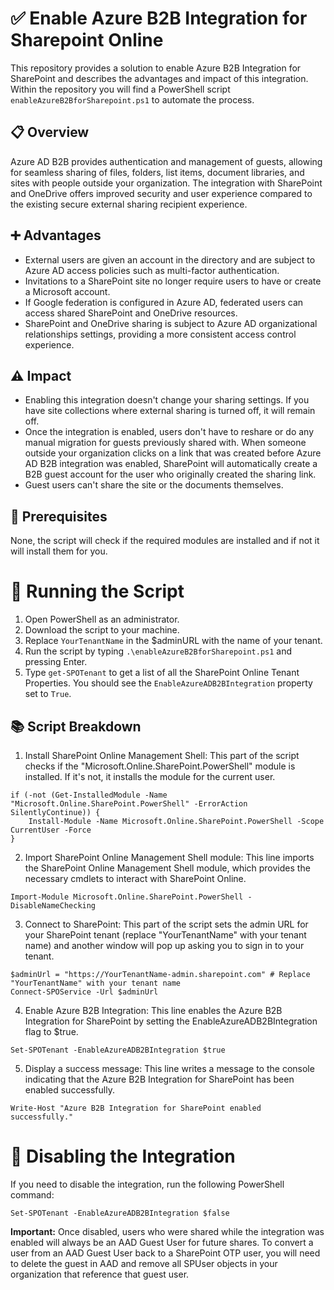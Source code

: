 # ✅ Enable Azure B2B Integration for Sharepoint Online

This repository provides a solution to enable Azure B2B Integration for SharePoint and describes the advantages and impact of this integration. Within the repository you will find a PowerShell script `enableAzureB2BforSharepoint.ps1` to automate the process.

## 📋 Overview
Azure AD B2B provides authentication and management of guests, allowing for seamless sharing of files, folders, list items, document libraries, and sites with people outside your organization. The integration with SharePoint and OneDrive offers improved security and user experience compared to the existing secure external sharing recipient experience.

## ➕ Advantages
- External users are given an account in the directory and are subject to Azure AD access policies such as multi-factor authentication.
- Invitations to a SharePoint site no longer require users to have or create a Microsoft account.
- If Google federation is configured in Azure AD, federated users can access shared SharePoint and OneDrive resources.
- SharePoint and OneDrive sharing is subject to Azure AD organizational relationships settings, providing a more consistent access control experience.

## ⚠️ Impact
- Enabling this integration doesn't change your sharing settings. If you have site collections where external sharing is turned off, it will remain off.
- Once the integration is enabled, users don't have to reshare or do any manual migration for guests previously shared with. When someone outside your organization clicks on a link that was created before Azure AD B2B integration was enabled, SharePoint will automatically create a B2B guest account for the user who originally created the sharing link.
- Guest users can't share the site or the documents themselves.

## 🔧 Prerequisites

None, the script will check if the required modules are installed and if not it will install them for you.

# 📜 Running the Script

1. Open PowerShell as an administrator.
2. Download the script to your machine.
3. Replace `YourTenantName` in the $adminURL with the name of your tenant.
4. Run the script by typing `.\enableAzureB2BforSharepoint.ps1` and pressing Enter.
5. Type `get-SPOTenant` to get a list of all the SharePoint Online Tenant Properties. You should see the `EnableAzureADB2BIntegration` property set to `True`.

## 📚 Script Breakdown
1. Install SharePoint Online Management Shell:
This part of the script checks if the "Microsoft.Online.SharePoint.PowerShell" module is installed. If it's not, it installs the module for the current user.
```
if (-not (Get-InstalledModule -Name "Microsoft.Online.SharePoint.PowerShell" -ErrorAction SilentlyContinue)) {
    Install-Module -Name Microsoft.Online.SharePoint.PowerShell -Scope CurrentUser -Force
}
```

2. Import SharePoint Online Management Shell module:
This line imports the SharePoint Online Management Shell module, which provides the necessary cmdlets to interact with SharePoint Online.
```
Import-Module Microsoft.Online.SharePoint.PowerShell -DisableNameChecking
```

3. Connect to SharePoint:
This part of the script sets the admin URL for your SharePoint tenant (replace "YourTenantName" with your tenant name) and another window will pop up asking you to sign in to your tenant.

```
$adminUrl = "https://YourTenantName-admin.sharepoint.com" # Replace "YourTenantName" with your tenant name
Connect-SPOService -Url $adminUrl
```

4. Enable Azure B2B Integration:
This line enables the Azure B2B Integration for SharePoint by setting the EnableAzureADB2BIntegration flag to $true.
```
Set-SPOTenant -EnableAzureADB2BIntegration $true
```

5. Display a success message:
This line writes a message to the console indicating that the Azure B2B Integration for SharePoint has been enabled successfully.

```
Write-Host "Azure B2B Integration for SharePoint enabled successfully."
```

# 🔧 Disabling the Integration
If you need to disable the integration, run the following PowerShell command:
```
Set-SPOTenant -EnableAzureADB2BIntegration $false
```

**Important:** Once disabled, users who were shared while the integration was enabled will always be an AAD Guest User for future shares. To convert a user from an AAD Guest User back to a SharePoint OTP user, you will need to delete the guest in AAD and remove all SPUser objects in your organization that reference that guest user.